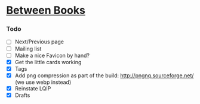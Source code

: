 # [Between Books](https://BetweenBooks.github.io)


### Todo

- [ ] Next/Previous page
- [ ] Mailing list
- [ ] Make a nice Favicon by hand?
- [x] Get the little cards working
- [x] Tags
- [x] Add png compression as part of the build: <http://pngnq.sourceforge.net/> (we use webp instead)
- [x] Reinstate LQIP
- [x] Drafts
